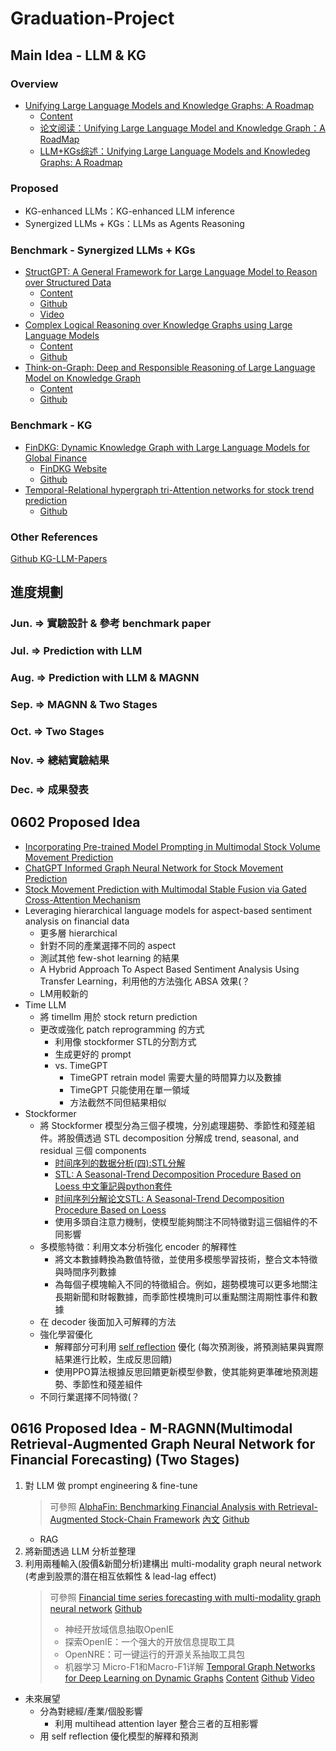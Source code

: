 # Graduation-Project
## Main Idea - LLM & KG
### Overview
* [Unifying Large Language Models and Knowledge Graphs: A Roadmap](https://arxiv.org/abs/2306.08302)
   * [Content](https://ar5iv.labs.arxiv.org/html/2306.08302)
   * [论文阅读：Unifying Large Language Model and Knowledge Graph：A RoadMap](https://www.cnblogs.com/zjz2333/p/17780118.html)
   * [LLM+KGs综述：Unifying Large Language Models and Knowledeg Graphs: A Roadmap](https://blog.csdn.net/weixin_52953225/article/details/131456764)
### Proposed
* KG-enhanced LLMs：KG-enhanced LLM inference
* Synergized LLMs + KGs：LLMs as Agents Reasoning
### Benchmark - Synergized LLMs + KGs
* [StructGPT: A General Framework for Large Language Model to Reason over Structured Data](https://arxiv.org/abs/2305.09645)
   * [Content](https://ar5iv.labs.arxiv.org/html/2305.09645)
   * [Github](https://github.com/RUCAIBox/StructGPT)
   * [Video](https://aclanthology.org/2023.emnlp-main.574.mp4)
* [Complex Logical Reasoning over Knowledge Graphs using Large Language Models](https://arxiv.org/abs/2305.01157)
   * [Content](https://ar5iv.labs.arxiv.org/html/2305.01157)
   * [Github](https://github.com/Akirato/LLM-KG-Reasoning?utm_source=catalyzex.com)
* [Think-on-Graph: Deep and Responsible Reasoning of Large Language Model on Knowledge Graph](https://arxiv.org/abs/2307.07697)
   * [Content](https://ar5iv.labs.arxiv.org/html/2307.07697)
   * [Github](https://github.com/IDEA-FinAI/ToG)
### Benchmark - KG
* [FinDKG: Dynamic Knowledge Graph with Large Language Models for Global Finance](https://papers.ssrn.com/sol3/papers.cfm?abstract_id=4608445)
   * [FinDKG Website](https://xiaohui-victor-li.github.io/FinDKG/)
   * [Github](https://github.com/xiaohui-victor-li/FinDKG)
* [Temporal-Relational hypergraph tri-Attention networks for stock trend prediction](https://www.sciencedirect.com/science/article/pii/S0031320323004570)
   * [Github](https://github.com/lixiaojieff/HGTAN)
### Other References
[Github KG-LLM-Papers](https://github.com/zjukg/KG-LLM-Papers)

## 進度規劃
### Jun. => 實驗設計 & 參考 benchmark paper
### Jul. => Prediction with LLM
### Aug. => Prediction with LLM & MAGNN
### Sep. => MAGNN & Two Stages
### Oct. => Two Stages
### Nov. => 總結實驗結果
### Dec. => 成果發表

## 0602 Proposed Idea
* [Incorporating Pre-trained Model Prompting in Multimodal Stock Volume Movement Prediction](https://arxiv.org/abs/2309.05608)
* [ChatGPT Informed Graph Neural Network for Stock Movement Prediction](https://arxiv.org/abs/2306.03763)
* [Stock Movement Prediction with Multimodal Stable Fusion via Gated Cross-Attention Mechanism](https://arxiv.org/abs/2406.06594)
* Leveraging hierarchical language models for aspect-based sentiment analysis on financial data
  * 更多層 hierarchical
  * 針對不同的產業選擇不同的 aspect
  * 測試其他 few-shot learning 的結果
  * A Hybrid Approach To Aspect Based Sentiment Analysis Using Transfer Learning，利用他的方法強化 ABSA 效果(？
  * LM用較新的
* Time LLM
  * 將 timellm 用於 stock return prediction
  * 更改或強化 patch reprogramming 的方式
    * 利用像 stockformer STL的分割方式
    * 生成更好的 prompt
    * vs. TimeGPT
      * TimeGPT retrain model 需要大量的時間算力以及數據
      * TimeGPT 只能使用在單一領域
      * 方法截然不同但結果相似
* Stockformer
  * 將 Stockformer 模型分為三個子模塊，分別處理趨勢、季節性和殘差組件。將股價透過 STL decomposition 分解成 trend, seasonal, and residual 三個 components 
    * [时间序列的数据分析(四):STL分解](https://aitechtogether.com/python/59882.html)
    * [STL: A Seasonal-Trend Decomposition Procedure Based on Loess 中文筆記與python套件](https://medium.com/@a0922/stl-a-seasonal-trend-decomposition-procedure-based-on-loess-%E4%B8%AD%E6%96%87%E7%AD%86%E8%A8%98%E8%88%87python%E5%A5%97%E4%BB%B6-190228b9c700)
    * [时间序列分解论文STL: A Seasonal-Trend Decomposition Procedure Based on Loess](https://blog.csdn.net/qq_44384577/article/details/109222247)
    * 使用多頭自注意力機制，使模型能夠關注不同特徵對這三個組件的不同影響
  * 多模態特徵：利用文本分析強化 encoder 的解釋性
    * 將文本數據轉換為數值特徵，並使用多模態學習技術，整合文本特徵與時間序列數據
    * 為每個子模塊輸入不同的特徵組合。例如，趨勢模塊可以更多地關注長期新聞和財報數據，而季節性模塊則可以重點關注周期性事件和數據
  * 在 decoder 後面加入可解釋的方法
  * 強化學習優化
    * 解釋部分可利用 [self reflection](https://arxiv.org/abs/2303.11366) 優化 (每次預測後，將預測結果與實際結果進行比較，生成反思回饋)
    * 使用PPO算法根據反思回饋更新模型參數，使其能夠更準確地預測趨勢、季節性和殘差組件
  * 不同行業選擇不同特徵(？

## 0616 Proposed Idea - M-RAGNN(Multimodal Retrieval-Augmented Graph Neural Network for Financial Forecasting) (Two Stages)
1. 對 LLM 做 prompt engineering & fine-tune
   > 可參照
   > [AlphaFin: Benchmarking Financial Analysis with Retrieval-Augmented Stock-Chain Framework](https://arxiv.org/abs/2403.12582)
   > [內文](https://arxiv.org/html/2403.12582v1)
   > [Github](https://github.com/AlphaFin-proj/AlphaFin)
   * RAG
2. 將新聞透過 LLM 分析並整理
3. 利用兩種輸入(股價&新聞分析)建構出 multi-modality graph neural network (考慮到股票的潛在相互依賴性 & lead-lag effect)
   > 可參照
   > [Financial time series forecasting with multi-modality graph neural network](https://www.sciencedirect.com/science/article/pii/S003132032100399X)
   > [Github](https://github.com/finint/MAGNN)
   > * 神经开放域信息抽取OpenIE
   > * 探索OpenIE：一个强大的开放信息提取工具
   > * OpenNRE：可一键运行的开源关系抽取工具包
   > * 机器学习 Micro-F1和Macro-F1详解
   > [Temporal Graph Networks for Deep Learning on Dynamic Graphs](https://arxiv.org/abs/2006.10637)
   > [Content](https://ar5iv.labs.arxiv.org/html/2006.10637)
   > [Github](https://github.com/twitter-research/tgn?utm_source=catalyzex.com)
   > [Video](https://www.youtube.com/watch?v=W1GvX2ZcUmY)
* 未來展望
   * 分為對總經/產業/個股影響
      * 利用 multihead attention layer 整合三者的互相影響
   * 用 self reflection 優化模型的解釋和預測

